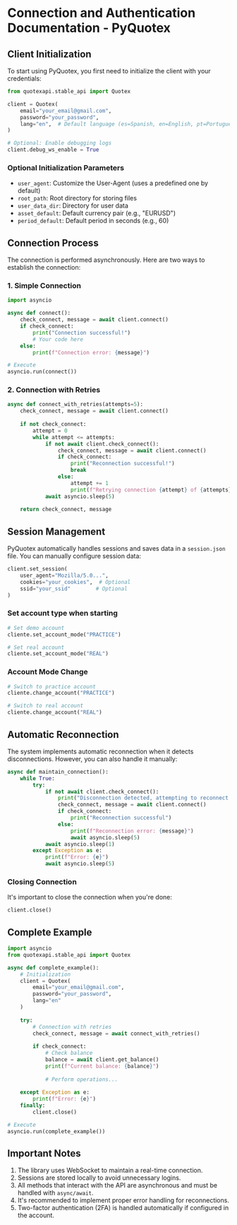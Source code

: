 # Connection and Authentication Documentation - PyQuotex

## Client Initialization

To start using PyQuotex, you first need to initialize the client with your credentials:

```python
from quotexapi.stable_api import Quotex

client = Quotex(
    email="your_email@gmail.com",
    password="your_password",
    lang="en",  # Default language (es=Spanish, en=English, pt=Portuguese)
)

# Optional: Enable debugging logs
client.debug_ws_enable = True
```

### Optional Initialization Parameters

- `user_agent`: Customize the User-Agent (uses a predefined one by default)
- `root_path`: Root directory for storing files
- `user_data_dir`: Directory for user data
- `asset_default`: Default currency pair (e.g., "EURUSD")
- `period_default`: Default period in seconds (e.g., 60)

## Connection Process

The connection is performed asynchronously. Here are two ways to establish the connection:

### 1. Simple Connection

```python
import asyncio

async def connect():
    check_connect, message = await client.connect()
    if check_connect:
        print("Connection successful!")
        # Your code here
    else:
        print(f"Connection error: {message}")

# Execute
asyncio.run(connect())
```

### 2. Connection with Retries

```python
async def connect_with_retries(attempts=5):
    check_connect, message = await client.connect()
    
    if not check_connect:
        attempt = 0
        while attempt <= attempts:
            if not await client.check_connect():
                check_connect, message = await client.connect()
                if check_connect:
                    print("Reconnection successful!")
                    break
                else:
                    attempt += 1
                    print(f"Retrying connection {attempt} of {attempts}")
            await asyncio.sleep(5)
    
    return check_connect, message
```

## Session Management

PyQuotex automatically handles sessions and saves data in a `session.json` file. You can manually configure session data:

```python
client.set_session(
    user_agent="Mozilla/5.0...", 
    cookies="your_cookies",  # Optional
    ssid="your_ssid"        # Optional
)
```

### Set account type when starting

```python
# Set demo account
cliente.set_account_mode("PRACTICE")

# Set real account
cliente.set_account_mode("REAL")
```

### Account Mode Change

```python
# Switch to practice account
cliente.change_account("PRACTICE")

# Switch to real account
cliente.change_account("REAL")
```

## Automatic Reconnection

The system implements automatic reconnection when it detects disconnections. However, you can also handle it manually:

```python
async def maintain_connection():
    while True:
        try:
            if not await client.check_connect():
                print("Disconnection detected, attempting to reconnect...")
                check_connect, message = await client.connect()
                if check_connect:
                    print("Reconnection successful")
                else:
                    print(f"Reconnection error: {message}")
                    await asyncio.sleep(5)
            await asyncio.sleep(1)
        except Exception as e:
            print(f"Error: {e}")
            await asyncio.sleep(5)
```

### Closing Connection

It's important to close the connection when you're done:

```python
client.close()
```

## Complete Example

```python
import asyncio
from quotexapi.stable_api import Quotex

async def complete_example():
    # Initialization
    client = Quotex(
        email="your_email@gmail.com",
        password="your_password",
        lang="en"
    )
    
    try:
        # Connection with retries
        check_connect, message = await connect_with_retries()
        
        if check_connect:
            # Check balance
            balance = await client.get_balance()
            print(f"Current balance: {balance}")
            
            # Perform operations...
            
    except Exception as e:
        print(f"Error: {e}")
    finally:
        client.close()

# Execute
asyncio.run(complete_example())
```

## Important Notes

1. The library uses WebSocket to maintain a real-time connection.
2. Sessions are stored locally to avoid unnecessary logins.
3. All methods that interact with the API are asynchronous and must be handled with `async/await`.
4. It's recommended to implement proper error handling for reconnections.
5. Two-factor authentication (2FA) is handled automatically if configured in the account.